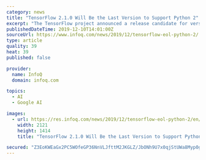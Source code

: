 ```yaml
---
category: news
title: "TensorFlow 2.1.0 Will Be the Last Version to Support Python 2"
excerpt: "The TensorFlow project announced a release candidate for version 2.1.0. In addition to several improvements and bug fixes, this release will be the last version of the deep-learning framework to support Python 2. The project team announced the release and ..."
publishedDateTime: 2019-12-10T14:01:00Z
sourceUrl: https://www.infoq.com/news/2019/12/tensorflow-eol-python-2/
type: article
quality: 39
heat: 39
published: false

provider:
  name: InfoQ
  domain: infoq.com

topics:
  - AI
  - Google AI

images:
  - url: https://res.infoq.com/news/2019/12/tensorflow-eol-python-2/en/headerimage/tensorflow-eol-python-2-1575848278126.jpg
    width: 2121
    height: 1414
    title: "TensorFlow 2.1.0 Will Be the Last Version to Support Python 2"

secured: "Z3EoKWEaGx2PC5WOfeGP36NnVLJfttM2JKGLZ/JbONh9U7x0qjStUWa8Myp0ggdEl1puityHr03s+ZkqQE8B4PFmjIfLLGmZm3V8h+uy882piyfH5JMCXT8VTBTLvtFsJBDa4+gYN0h+msO952nN7qfAT7G9S/Gg3ldX6jmuyKtSJWg3+rwoRZNpAEpCAq56jalix1YscoB+fvx3vU2mg6GFwiIbxxKeivem8C5hfUDYlhIC7dusEGAdzLr7LnRfneuMYk7myaf5vlxg5OXb+Q==;cy6JziJ4JDDYy+iSStUKZA=="
---
```


